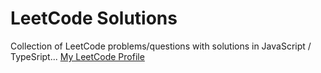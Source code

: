 # LeetCode Solutions
Collection of LeetCode problems/questions with solutions in JavaScript / TypeSript... 
[My LeetCode Profile](https://leetcode.com/u/gauravdubey19/)
